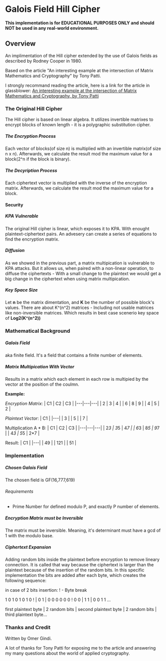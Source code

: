 # Galois Field Hill Cipher


**This implementation is for EDUCATIONAL PURPOSES ONLY and should NOT be used in any real-world environment.**


## Overview 

An implimentation of the Hill cipher extended by the use of Galois fields as described by Rodney Cooper in 1980.

Based on the article "An interesting example at the intersection
of Matrix Mathematics and Cryptography" by Tony Patti.

I strongly recommand reading the article, here is a link for the article in glassblower: [An interesting example at the intersection of Matrix Mathematics and Cryptography, by Tony Patti](https://www.glassblower.info/crypto/an-interesting-example-at-the-intersection-of-matrix-mathematics-and-cryptography-April-23-2024.pdf)

### The Original Hill Cipher

The Hill cipher is based on linear algebra.
It utilizes invertible matrixes to encrypt blocks of known length - it is a polygraphic substitution cipher.

##### The Encryption Process

Each vector of blocks(of size n) is multiplied with an invertible matrix(of size n x n). 
Afterwards, we calculate the result mod the maximum value for a block(2^n if the block is binary).

##### The Decyription Process

Each ciphertext vector is multiplied with the inverse of the encryption matrix. 
Afterwards, we calculate the result mod the maximum value for a block.

#### Security

##### KPA Vulnerable

The original Hill cipher is linear, which exposes it to KPA. With enought plaintext-ciphertext pairs.
An advesery can create a series of equations to find the encryption matrix.

##### Diffusion

As we showed in the previous part, a matrix multipication is vulnerable to KPA attacks.
But it allows us, when paired with a non-linear operation, to diffuse the ciphertexts - With a small change to the plaintext we would get a big change in the ciphertext when using matrix multipication.

##### Key Space Size

Let **n** be the matrix dimentation, and **K** be the number of possible block's values.
There are about K^(n^2) matrices - Including not usable matrices like non-inversible matrices.
Which results in best case scenerio key space of **Log2(K^(n^2))**

### Mathematical Background 

##### Galois Field

aka finite field. It's a field that contains a finite number of elements.

##### Matrix Multipication With Vector

Results in a matrix which each element in each row is multipied by the vector at the position of the coulmn.

**Example:**

*Encryption Matrix*:
| C1 | C2 | C3 |
|---|---|---|
| 2 | 3 | 4 |
| 6 | 8 | 9 |
| 4 | 5 | 2 |

*Plaintext Vector*:
| C1 |
|---|
| 3 |
| 5 |
| 7 |

Multiplication A * B:
| C1 | C2 | C3 |
|---|---|---|
| 2*3 | 3*5 | 4*7 |
| 6*3 | 8*5 | 9*7 |
| 4*3 | 5*5 | 2*7 |

Result:
| C1 |
|---|
| 49 |
| 121 |
| 51 |

### Implementation

##### Chosen Galois Field

The chosen field is GF(16,777,619)

###### Requirements

- Prime Number for defined modulo P, and exactly P number of elements.

##### Encryption Matrix must be Inversible 

The matrix must be inversible. Meaning, it's determinant must have a gcd of 1 with the modulo base.

##### Ciphertext Expansion

Adding random bits inside the plaintext before encryption to remove lineary connection.
It is called that way because the ciphertext is larger than the plaintext because of the insertion of the random bits.
In this specific implementation the bits are added after each byte, which creates the following sequence:

in case of 2 bits insertion:
! - Byte break


 1 0 1 0 1 0 1 0 !    | 0 1           | 0 0 0 0 0 0 ! 0 0     | 1 1           | 0 0 1 1 ...
 
 first plaintext byte | 2 random bits | second plaintext byte | 2 random bits | third plaintext byte...


### Thanks and Credit

Written by Omer Gindi.

A lot of thanks for Tony Patti for exposing me to the article and answering my many questions
about the world of applied cryptography.
